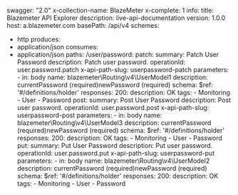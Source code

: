 swagger: "2.0"
x-collection-name: BlazeMeter
x-complete: 1
info:
  title: Blazemeter API Explorer
  description: live-api-documentation
  version: 1.0.0
host: a.blazemeter.com
basePath: /api/v4
schemes:
- http
produces:
- application/json
consumes:
- application/json
paths:
  /user/password:
    patch:
      summary: Patch User Password
      description: Patch user password.
      operationId: user.password.patch
      x-api-path-slug: userpassword-patch
      parameters:
      - in: body
        name: blazemeter\Routing\v4\UserModel1
        description: currentPassword (required)newPassword (required)
        schema:
          $ref: '#/definitions/holder'
      responses:
        200:
          description: OK
      tags:
      - Monitoring
      - User
      - Password
    post:
      summary: Post User Password
      description: Post user password.
      operationId: user.password.post
      x-api-path-slug: userpassword-post
      parameters:
      - in: body
        name: blazemeter\Routing\v4\UserModel3
        description: currentPassword (required)newPassword (required)
        schema:
          $ref: '#/definitions/holder'
      responses:
        200:
          description: OK
      tags:
      - Monitoring
      - User
      - Password
    put:
      summary: Put User Password
      description: Put user password.
      operationId: user.password.put
      x-api-path-slug: userpassword-put
      parameters:
      - in: body
        name: blazemeter\Routing\v4\UserModel2
        description: currentPassword (required)newPassword (required)
        schema:
          $ref: '#/definitions/holder'
      responses:
        200:
          description: OK
      tags:
      - Monitoring
      - User
      - Password